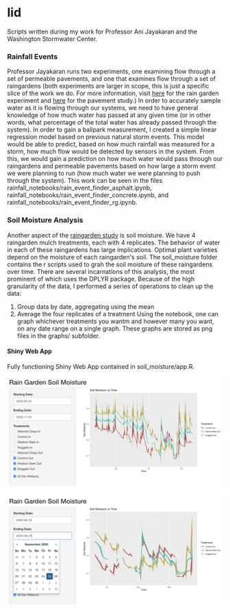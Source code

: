 # lid
Scripts written during my work for Professor Ani Jayakaran and the Washington Stormwater Center.
### Rainfall Events
Professor Jayakaran runs two experiments, one examining flow through a set of permeable pavements, and one that examines flow through a set of raingardens (both experiments are larger in scope, this is just a specific slice of the work we do. For more information, visit [here](https://www.wastormwatercenter.org/project/rain-gardens-at-wsu/) for the rain garden experiment and [here](https://www.wastormwatercenter.org/project/idea-school/) for the pavement study.) In order to accurately sample water as it is flowing through our systems, we need to have general knowledge of how much water has passed at any given time (or in other words, what percentage of the total water has already passed through the system). In order to gain a ballpark measurement, I created a simple linear regression model based on previous natural storm events. This model would be able to predict, based on how much rainfall was measured for a storm, how much flow would be detected by sensors in the system. From this, we would gain a prediction on how much water would pass through our raingardens and permeable pavements based on how large a storm event we were planning to run (how much water we were planning to push through the system). This work can be seen in the files rainfall_notebooks/rain_event_finder_asphalt.ipynb, rainfall_notebooks/rain_event_finder_concrete.ipynb, and rainfall_notebooks/rain_event_finder_rg.ipynb.

### Soil Moisture Analysis
Another aspect of the [raingarden study](https://www.wastormwatercenter.org/project/rain-gardens-at-wsu/) is soil moisture. We have 4 raingarden mulch treatments, each with 4 replicates. The behavior of water in each of these raingardens has large implications. Optimal plant varieties depend on the moisture of each raingarden's soil. The soil_moisture folder contains the r scripts used to grah the soil moisture of these raingardens over time. There are several incarnations of this analysis, the most prominent of which uses the DPLYR package. Because of the high granularity of the data, I performed a series of operations to clean up the data:
1. Group data by date, aggregating using the mean
2. Average the four replicates of a treatment
Using the notebook, one can graph whichever treatments you wantm and however many you want, on any date range on a single graph. These graphs are stored as png files in the graphs/ subfolder.
#### Shiny Web App
Fully functioning Shiny Web App contained in soil_moisture/app.R.

![Shiny 4 treatment graph](markdown_images/four.png)

![Shiny date graph](markdown_images/date.png)
